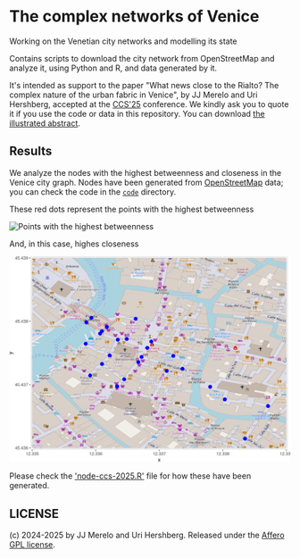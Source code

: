 # The complex networks of Venice

Working on the Venetian city networks and modelling its state

Contains scripts to download the city network from OpenStreetMap and analyze it,
using Python and R, and data generated by it.


It's intended as support to the paper "What news close to the Rialto? The
complex nature of the urban fabric in Venice", by JJ Merelo and Uri
Hershberg, accepted at the
[CCS'25](https://drive.google.com/file/d/1UZIGmly5LwZ4NkMNXorQzxgfwiGR4ATh/view)
conference. We kindly ask you to quote it if you use the code or data in this
repository. You can download [the illustrated
abstract](https://github.com/JJ/venice-city-networks/releases/download/v0.99/node-ccs-2025.pdf).

## Results

We analyze the nodes with the highest betweenness and closeness in the Venice
city graph. Nodes have been generated from
[OpenStreetMap](https://openstreetmap.com) data; you can check the code in the
[`code`](code/) directory.

These red dots represent the points with the highest betweenness

![Points with the highest
betweenness](papers/ccs-2025-venice-top-betweenness-cropped.png)

And, in this case, highes closeness

![Points with the highest closeness](papers/ccs-2025-venice-top-closeness-cropped.png)

Please check the ['node-ccs-2025.R'](papers/node-ccs-2025.R) file for how these
have been generated.

## LICENSE

(c) 2024-2025 by JJ Merelo and Uri Hershberg. Released under the [Affero GPL
license](LICENSE).
